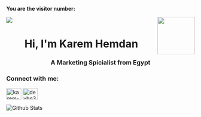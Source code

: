 <!-- <p align="center">
  Visitor count<br>
  <img src="https://profile-counter.glitch.me/itgoyo/count.svg" />
</p> -->

**You are the visitor number:**

<p>
  <a href="https://count.getloli.com/"><img src="https://count.getloli.com/get/@:devkaremhamdan"></a>
  <img src="https://media.giphy.com/media/M9gbBd9nbDrOTu1Mqx/giphy.gif" align="right" width="100"/>
</p>

<h1 align="center">Hi, I'm Karem Hemdan</h1>
<h3 align="center">A Marketing Spicialist from Egypt</h3>

<h3 align="left">Connect with me:</h3>
<p align="left">
<a href="https://twitter.com/karem-hemdan" target="_blank"><img align="center" src="https://raw.githubusercontent.com/rahuldkjain/github-profile-readme-generator/master/src/images/icons/Social/twitter.svg" alt="karem-hemdan" height="30" width="40" /></a>
<a href="https://www.linkedin.com/in/devkaremhamdan/" target="_blank"><img align="center" src="https://raw.githubusercontent.com/rahuldkjain/github-profile-readme-generator/master/src/images/icons/Social/linked-in-alt.svg" alt="devbn3li" height="30" width="40" /></a>
</p>
  
  ![Github Stats](https://github-readme-stats.vercel.app/api?username=devkaremhamdan&bg_color=30,e96443,904e95&title_color=fff&text_color=fff)



